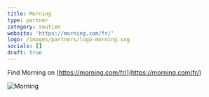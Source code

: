 ```yaml
---
title: Morning
type: partner
category: soutien
website: 'https://morning.com/fr/'
logo: /images/partners/logo-morning.svg
socials: []
draft: true
---
```


Find Morning on [https://morning.com/fr/](https://morning.com/fr/)

![Morning](/images/partners/logo-morning.svg)
